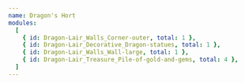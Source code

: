 ```yaml
---
name: Dragon's Hort
modules:
  [
    { id: Dragon-Lair_Walls_Corner-outer, total: 1 },
    { id: Dragon-Lair_Decorative_Dragon-statues, total: 1 },
    { id: Dragon-Lair_Walls_Wall-large, total: 1 },
    { id: Dragon-Lair_Treasure_Pile-of-gold-and-gems, total: 4 },
  ]
---
```

